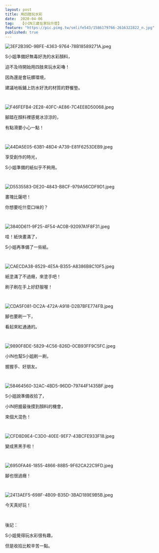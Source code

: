 ```yaml
---
layout: post
title: 用四肢玩水彩
date:  2020-04-06
tag:   【小IN三歲在家玩什麼】
feature: "https://pic.pimg.tw/smlife543/1586179766-2616322822_n.jpg"
published: true 
---
```

<p><img alt="3EF2B39D-9BFE-4363-9764-78B18589271A.jpeg" src="https://pic.pimg.tw/smlife543/1586179766-2616322822_n.jpg" title="3EF2B39D-9BFE-4363-9764-78B18589271A.jpeg"></p>

<p>S小姐準備好無毒好洗的水彩顏料，</p>

<p>迫不及待開始用四肢來玩水彩嚕！</p>

<p>因為還是會玩髒環境，</p>

<p>建議地板鋪上防水好洗的材質的野餐墊。</p>

<p>&nbsp;</p>

<p><img alt="F46FEFB4-2E28-40FC-AE86-7C4EE8D50068.jpeg" src="https://pic.pimg.tw/smlife543/1586179767-1242149811_n.jpg" title="F46FEFB4-2E28-40FC-AE86-7C4EE8D50068.jpeg"></p>

<p>腳踏在顏料裡感覺冰涼涼的，</p>

<p>有點滑要小心一點！</p>

<p>&nbsp;</p>

<p><img alt="44DA5E05-63B1-48D4-A739-E81F6253DEB9.jpeg" src="https://pic.pimg.tw/smlife543/1586179761-289592188_n.jpg" title="44DA5E05-63B1-48D4-A739-E81F6253DEB9.jpeg"></p>

<p>享受創作的時光，</p>

<p>S小姐準備的紙似乎不夠用。</p>

<p>&nbsp;</p>

<p><img alt="D5535583-DE20-4843-B8CF-979A56CDF9D1.jpeg" src="https://pic.pimg.tw/smlife543/1586179771-658977018_n.jpg" title="D5535583-DE20-4843-B8CF-979A56CDF9D1.jpeg"></p>

<p>畫塊比薩吧！</p>

<p>你想要吃什麼口味的？</p>

<p>&nbsp;</p>

<p><img alt="3840D611-9F25-4F54-AC0B-92097A1F8F31.jpeg" src="https://pic.pimg.tw/smlife543/1586179764-1692529862_n.jpg" title="3840D611-9F25-4F54-AC0B-92097A1F8F31.jpeg"></p>

<p>哇！紙快畫滿了，</p>

<p>S小姐再準備了一些紙。</p>

<p>&nbsp;</p>

<p><img alt="CAECDA38-8529-4E5A-B355-A8386B8C10F5.jpeg" src="https://pic.pimg.tw/smlife543/1586179772-3912208282_n.jpg" title="CAECDA38-8529-4E5A-B355-A8386B8C10F5.jpeg"></p>

<p>紙塗滿了不過癮，來塗手吧！</p>

<p>刷子刷在手上好舒服喔！</p>

<p>&nbsp;</p>

<p><img alt="CDA5F081-DC2A-472A-A918-D2B7BFE774FB.jpeg" src="https://pic.pimg.tw/smlife543/1586179774-787568643_n.jpg" title="CDA5F081-DC2A-472A-A918-D2B7BFE774FB.jpeg"></p>

<p>腳也要刷一下，</p>

<p>看起來紅通通的。</p>

<p>&nbsp;</p>

<p><img alt="9890F8DE-5829-4C56-826D-0CB93FF9C5FC.jpeg" src="https://pic.pimg.tw/smlife543/1586179775-2862159206_n.jpg" title="9890F8DE-5829-4C56-826D-0CB93FF9C5FC.jpeg"></p>

<p>小IN也幫S小姐刷一刷，</p>

<p>握握手、好朋友。</p>

<p>&nbsp;</p>

<p><img alt="58464560-32AC-4BD5-96DD-79744F1435BF.jpeg" src="https://pic.pimg.tw/smlife543/1586179779-3393998232_n.jpg" title="58464560-32AC-4BD5-96DD-79744F1435BF.jpeg"></p>

<p>S小姐說準備收拾了，</p>

<p>小IN把握最後摸到顏料的機會，</p>

<p>來個大混色！</p>

<p>&nbsp;</p>

<p><img alt="CFD8D9E4-C3D0-40EE-9EF7-43BCFE933F18.jpeg" src="https://pic.pimg.tw/smlife543/1586179782-327056595_n.jpg" title="CFD8D9E4-C3D0-40EE-9EF7-43BCFE933F18.jpeg"></p>

<p>變成黑黑手啦！</p>

<p>&nbsp;</p>

<p><img alt="6950FA46-1855-4866-88B5-9F62CA22C9FD.jpeg" src="https://pic.pimg.tw/smlife543/1586179781-1264131866_n.jpg" title="6950FA46-1855-4866-88B5-9F62CA22C9FD.jpeg"></p>

<p>腳也很過癮！</p>

<p>&nbsp;</p>

<p><img alt="2413AEF5-698F-4B09-B35D-3BAD189E9B5B.jpeg" src="https://pic.pimg.tw/smlife543/1586179779-1487693319_n.jpg" title="2413AEF5-698F-4B09-B35D-3BAD189E9B5B.jpeg"></p>

<p>今天真好玩！</p>

<p>&nbsp;</p>

<p>後記：</p>

<p>S小姐覺得玩水彩很有趣，</p>

<p>但是收拾比較辛苦一點。</p>

<p>&nbsp;</p>


